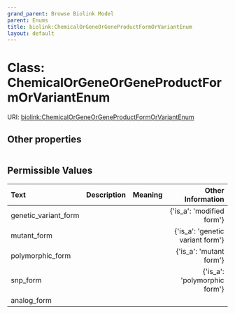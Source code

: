 ```yaml
---
grand_parent: Browse Biolink Model
parent: Enums
title: biolink:ChemicalOrGeneOrGeneProductFormOrVariantEnum
layout: default
---
```


# Class: ChemicalOrGeneOrGeneProductFormOrVariantEnum




URI: [biolink:ChemicalOrGeneOrGeneProductFormOrVariantEnum](https://w3id.org/biolink/vocab/ChemicalOrGeneOrGeneProductFormOrVariantEnum)


## Other properties

|  |  |  |
| --- | --- | --- |

## Permissible Values

| Text | Description | Meaning | Other Information |
| :--- | :---: | :---: | ---: |
| genetic_variant_form |  |  | {'is_a': 'modified form'} |
| mutant_form |  |  | {'is_a': 'genetic variant form'} |
| polymorphic_form |  |  | {'is_a': 'mutant form'} |
| snp_form |  |  | {'is_a': 'polymorphic form'} |
| analog_form |  |  |  |

